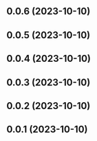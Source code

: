 ## 0.0.6 (2023-10-10)



## 0.0.5 (2023-10-10)



## 0.0.4 (2023-10-10)



## 0.0.3 (2023-10-10)

## 0.0.2 (2023-10-10)

## 0.0.1 (2023-10-10)
